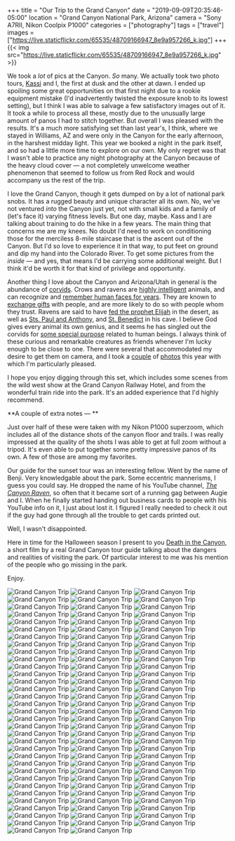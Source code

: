 +++
title = "Our Trip to the Grand Canyon"
date = "2019-09-09T20:35:46-05:00"
location = "Grand Canyon National Park, Arizona"
camera = "Sony A7RII, Nikon Coolpix P1000"
categories = ["photography"]
tags = ["travel"]
images = ["https://live.staticflickr.com/65535/48709166947_8e9a957266_k.jpg"]
+++
{{< img src="https://live.staticflickr.com/65535/48709166947_8e9a957266_k.jpg" >}}
<!--more-->

We took a *lot* of pics at the Canyon. *So* many. We actually took two photo tours, [Kassi](https://kassiblogtoo.blogspot.com/2019/08/2019-marks-family-vacation-part-ii.html) and I, the first at dusk and the other at dawn. I ended up spoiling some great opportunities on that first night due to a rookie equipment mistake (I'd inadvertently twisted the exposure knob to its lowest setting), but I think I was able to salvage a few satisfactory images out of it. It took a while to process all these, mostly due to the unusually large amount of panos I had to stitch together. But overall I was pleased with the results. It's a much more satisfying set than last year's, I think, where we stayed in Williams, AZ and were only in the Canyon for the early afternoon, in the harshest midday light. This year we booked a night in the park itself, and so had a little more time to explore on our own. My only regret was that I wasn't able to practice any night photography at the Canyon because of the heavy cloud cover — a not completely unwelcome  weather phenomenon that seemed to follow us from Red Rock and would accompany us the rest of the trip. 

I love the Grand Canyon, though it gets dumped on by a lot of national park snobs. It has a rugged beauty and unique character all its own. No, we've not ventured *into* the Canyon just yet, not with small kids and a family of (let's face it) varying fitness levels. But one day, maybe. Kass and I are talking about training to do the hike in a few years. The main thing that concerns me are my knees. No doubt I'd need to work on conditioning those for the merciless 8-mile staircase that is the ascent out of the Canyon. But I'd so love to experience it in that way, to put feet on ground and dip my hand into the Colorado River. To get some pictures from the *inside* — and yes, that means I'd be carrying some additional weight. But I think it'd be worth it for that kind of privilege and opportunity.

Another thing I love about the Canyon and Arizona/Utah in general is the abundance of [corvids](https://en.wikipedia.org/wiki/Corvidae). Crows and ravens are [highly intelligent](https://www.vice.com/en_us/article/xyw99k/the-unexpected-genius-of-corvids) animals, and can recognize and [remember human faces for years](https://www.livescience.com/23090-crows-grudges-brains.html). They are known to [exchange gifts](https://www.bbc.com/news/magazine-31604026) with people, and are more likely to do so with people whom they trust. Ravens are said to have [fed the prophet Elijah](https://i.pinimg.com/originals/4b/99/44/4b9944ca490f803c7d85cd65a5c9a67b.jpg) in the desert, as well as [Sts. Paul and Anthony](http://frjeromeosjv.files.wordpress.com/2013/01/antony-the-great-and-paul-the-hermit.jpg), and [St. Benedict](https://2.bp.blogspot.com/-GTsPCcC9imA/VZ96L9piwXI/AAAAAAAAA4s/aPvuyfLj63k/s2048/St_Benedict.jpg) in his cave. I believe God gives every animal its own genius, and it seems he has singled out the corvids for [some special purpose](https://onepeterfive.com/ravens-and-saints/) related to human beings. I always think of these curious and remarkable creatures as friends whenever I'm lucky enough to be close to one. There were several that accommodated my desire to get them on camera, and I took a [couple](https://live.staticflickr.com/65535/48708989181_16372d059b_o.jpg) of [photos](https://live.staticflickr.com/65535/48708989586_002363fcea_o.jpg) this year with which I'm particularly pleased.

I hope you enjoy digging through this set, which includes some scenes from the wild west show at the Grand Canyon Railway Hotel, and from the wonderful train ride into the park. It's an added experience that I'd highly recommend. 

**A couple of extra notes — **

Just over half of these were taken with my Nikon P1000 superzoom, which includes all of the distance shots of the canyon floor and trails. I was really impressed at the quality of the shots I was able to get at full zoom without a tripod. It's even able to put together some pretty impressive panos of its own. A few of those are among my favorites. 

Our guide for the sunset tour was an interesting fellow. Went by the name of Benji. Very knowledgable about the park.  Some eccentric mannerisms, I guess you could say. He dropped the name of his YouTube channel, [*The Canyon Raven*](https://www.youtube.com/channel/UCdS3f5Op0oyZ6D1uwPg5T4w), so often that it became sort of a running gag between Augie and I. When he finally started handing out business cards to people with his YouTube info on it, I just about lost it. I figured I really needed to check it out if the guy had gone through all the trouble to get cards printed out. 

Well, I wasn't disappointed.

Here in time for the Halloween season I present to you [Death in the Canyon](https://www.youtube.com/watch?v=ZH-M1mPwryQ), a short film by a real Grand Canyon tour guide talking about the dangers and realities of visiting the park. Of particular interest to me was his mention of the people who go missing in the park.

Enjoy.

<div id="gallery">
		<img alt="Grand Canyon Trip" src="https://live.staticflickr.com/65535/48708659493_487724c0ce.jpg"
			data-image="https://live.staticflickr.com/65535/48708659493_fe56bf4e67_k.jpg">
		<img alt="Grand Canyon Trip" src="https://live.staticflickr.com/65535/48709145422_63ddd8eb4f.jpg"
			data-image="https://live.staticflickr.com/65535/48709145422_aac0d2cfd3_k.jpg">
		<img alt="Grand Canyon Trip" src="https://live.staticflickr.com/65535/48709144587_eaf2e22739.jpg"
			data-image="https://live.staticflickr.com/65535/48709144587_660151c3eb_k.jpg">
		<img alt="Grand Canyon Trip" src="https://live.staticflickr.com/65535/48709005421_4becb79ddd.jpg"
			data-image="https://live.staticflickr.com/65535/48709005421_8e13a7cadf_k.jpg">
		<img alt="Grand Canyon Trip" src="https://live.staticflickr.com/65535/48709164797_f14e561aff.jpg"
			data-image="https://live.staticflickr.com/65535/48709164797_285475342e_k.jpg">
		<img alt="Grand Canyon Trip" src="https://live.staticflickr.com/65535/48708654393_97ec968184.jpg"
			data-image="https://live.staticflickr.com/65535/48708654393_8b56ecf678_k.jpg">
		<img alt="Grand Canyon Trip" src="https://live.staticflickr.com/65535/48708997531_2c25bcc0e7.jpg"
			data-image="https://live.staticflickr.com/65535/48708997531_64ec4721ee_k.jpg">
		<img alt="Grand Canyon Trip" src="https://live.staticflickr.com/65535/48708649188_d37da54f3d.jpg"
			data-image="https://live.staticflickr.com/65535/48708649188_2f9044b418_k.jpg">
		<img alt="Grand Canyon Trip" src="https://live.staticflickr.com/65535/48709166947_842bd7e805.jpg"
			data-image="https://live.staticflickr.com/65535/48709166947_8e9a957266_k.jpg">
		<img alt="Grand Canyon Trip" src="https://live.staticflickr.com/65535/48708667133_b8cbc6009e.jpg"
			data-image="https://live.staticflickr.com/65535/48708667133_412ace7c00_k.jpg">
		<img alt="Grand Canyon Trip" src="https://live.staticflickr.com/65535/48709146522_a74c8373d2.jpg"
			data-image="https://live.staticflickr.com/65535/48709146522_d45225f2c7_k.jpg">
		<img alt="Grand Canyon Trip" src="https://live.staticflickr.com/65535/48708658803_4731e27c80.jpg"
			data-image="https://live.staticflickr.com/65535/48708658803_ae29b1ce46_k.jpg">
		<img alt="Grand Canyon Trip" src="https://live.staticflickr.com/65535/48709144122_92f9c50d25.jpg"
			data-image="https://live.staticflickr.com/65535/48709144122_c784935dce_k.jpg">
		<img alt="Grand Canyon Trip" src="https://live.staticflickr.com/65535/48708668173_cca0ac307b.jpg"
			data-image="https://live.staticflickr.com/65535/48708668173_73a3e17c53_k.jpg">
		<img alt="Grand Canyon Trip" src="https://live.staticflickr.com/65535/48709155982_5d64321b5a.jpg"
			data-image="https://live.staticflickr.com/65535/48709155982_39a1ef1d51_k.jpg">
		<img alt="Grand Canyon Trip" src="https://live.staticflickr.com/65535/48708998516_aa8ba200cc.jpg"
			data-image="https://live.staticflickr.com/65535/48708998516_255b4f1194_k.jpg">
		<img alt="Grand Canyon Trip" src="https://live.staticflickr.com/65535/48708992991_af656e2ab3.jpg"
			data-image="https://live.staticflickr.com/65535/48708992991_24a557421d_k.jpg">
		<img alt="Grand Canyon Trip" src="https://live.staticflickr.com/65535/48708653633_ed2e47fea3.jpg"
			data-image="https://live.staticflickr.com/65535/48708653633_469370bda9_k.jpg">
		<img alt="Grand Canyon Trip" src="https://live.staticflickr.com/65535/48709150187_dfa51092d7.jpg"
			data-image="https://live.staticflickr.com/65535/48709150187_a17ca677a1_k.jpg">
		<img alt="Grand Canyon Trip" src="https://live.staticflickr.com/65535/48709158577_8fdc3f2b52.jpg"
			data-image="https://live.staticflickr.com/65535/48709158577_23f280018c_k.jpg">
		<img alt="Grand Canyon Trip" src="https://live.staticflickr.com/65535/48709006971_a485bcf6cb.jpg"
			data-image="https://live.staticflickr.com/65535/48709006971_6b74a4403f_k.jpg">
		<img alt="Grand Canyon Trip" src="https://live.staticflickr.com/65535/48708657788_0549184aed.jpg"
			data-image="https://live.staticflickr.com/65535/48708657788_296fbeff6d_k.jpg">
		<img alt="Grand Canyon Trip" src="https://live.staticflickr.com/65535/48708656453_a4077e83fb.jpg"
			data-image="https://live.staticflickr.com/65535/48708656453_75913b34b5_k.jpg">
		<img alt="Grand Canyon Trip" src="https://live.staticflickr.com/65535/48709004671_ab83faa8d7.jpg"
			data-image="https://live.staticflickr.com/65535/48709004671_3b4d5e3687_k.jpg">
		<img alt="Grand Canyon Trip" src="https://live.staticflickr.com/65535/48709004931_2a7346acfd.jpg"
			data-image="https://live.staticflickr.com/65535/48709004931_ff0c470daf_k.jpg">
		<img alt="Grand Canyon Trip" src="https://live.staticflickr.com/65535/48709151572_6da4098d95.jpg"
			data-image="https://live.staticflickr.com/65535/48709151572_17f22f31aa_k.jpg">
		<img alt="Grand Canyon Trip" src="https://live.staticflickr.com/65535/48708660393_184a565e8b.jpg"
			data-image="https://live.staticflickr.com/65535/48708660393_0cf5e0a36d_k.jpg">
		<img alt="Grand Canyon Trip" src="https://live.staticflickr.com/65535/48708650903_25e57756d6.jpg"
			data-image="https://live.staticflickr.com/65535/48708650903_8a9265c848_k.jpg">
		<img alt="Grand Canyon Trip" src="https://live.staticflickr.com/65535/48709160137_0636a6b89f.jpg"
			data-image="https://live.staticflickr.com/65535/48709160137_ba0299039c_k.jpg">
		<img alt="Grand Canyon Trip" src="https://live.staticflickr.com/65535/48708999336_397fcc43c5.jpg"
			data-image="https://live.staticflickr.com/65535/48708999336_ae0faa50fd_k.jpg">
		<img alt="Grand Canyon Trip" src="https://live.staticflickr.com/65535/48708982651_0ae2b99261.jpg"
			data-image="https://live.staticflickr.com/65535/48708982651_5e640ca999_k.jpg">
		<img alt="Grand Canyon Trip" src="https://live.staticflickr.com/65535/48708655823_b72cd497a0.jpg"
			data-image="https://live.staticflickr.com/65535/48708655823_6dad1bd702_k.jpg">
		<img alt="Grand Canyon Trip" src="https://live.staticflickr.com/65535/48708645778_17a1f4b827.jpg"
			data-image="https://live.staticflickr.com/65535/48708645778_6c7dd54094_k.jpg">
		<img alt="Grand Canyon Trip" src="https://live.staticflickr.com/65535/48708983921_813259c1ea.jpg"
			data-image="https://live.staticflickr.com/65535/48708983921_ea572bc482_k.jpg">
		<img alt="Grand Canyon Trip" src="https://live.staticflickr.com/65535/48708985636_68bc894321.jpg"
			data-image="https://live.staticflickr.com/65535/48708985636_aac1dae6b9_k.jpg">
		<img alt="Grand Canyon Trip" src="https://live.staticflickr.com/65535/48708982441_53575cdb1c.jpg"
			data-image="https://live.staticflickr.com/65535/48708982441_f6a791c6c5_k.jpg">
		<img alt="Grand Canyon Trip" src="https://live.staticflickr.com/65535/48708667998_3d7cefc331.jpg"
			data-image="https://live.staticflickr.com/65535/48708667998_c287d28d4f_k.jpg">
		<img alt="Grand Canyon Trip" src="https://live.staticflickr.com/65535/48709003611_25801cb235.jpg"
			data-image="https://live.staticflickr.com/65535/48709003611_a692774990_k.jpg">
		<img alt="Grand Canyon Trip" src="https://live.staticflickr.com/65535/48709151177_ea5ef21156.jpg"
			data-image="https://live.staticflickr.com/65535/48709151177_612ea1746b_k.jpg">
		<img alt="Grand Canyon Trip" src="https://live.staticflickr.com/65535/48708655703_70ee225e61.jpg"
			data-image="https://live.staticflickr.com/65535/48708655703_1bd2caafd7_k.jpg">
		<img alt="Grand Canyon Trip" src="https://live.staticflickr.com/65535/48709161657_bc067956b7.jpg"
			data-image="https://live.staticflickr.com/65535/48709161657_ed102c5fde_k.jpg">
		<img alt="Grand Canyon Trip" src="https://live.staticflickr.com/65535/48709157362_c0318d57cf.jpg"
			data-image="https://live.staticflickr.com/65535/48709157362_43b3e9540e_k.jpg">
		<img alt="Grand Canyon Trip" src="https://live.staticflickr.com/65535/48708995196_0a9470821b.jpg"
			data-image="https://live.staticflickr.com/65535/48708995196_40bc83981c_k.jpg">
		<img alt="Grand Canyon Trip" src="https://live.staticflickr.com/65535/48709150487_a227c69f68.jpg"
			data-image="https://live.staticflickr.com/65535/48709150487_4b2ed07649_k.jpg">
		<img alt="Grand Canyon Trip" src="https://live.staticflickr.com/65535/48709147732_c8061431a5.jpg"
			data-image="https://live.staticflickr.com/65535/48709147732_cf4332c755_k.jpg">
		<img alt="Grand Canyon Trip" src="https://live.staticflickr.com/65535/48708648318_ff7a8c2925.jpg"
			data-image="https://live.staticflickr.com/65535/48708648318_18e0a52733_k.jpg">
		<img alt="Grand Canyon Trip" src="https://live.staticflickr.com/65535/48708646218_6de5614f39.jpg"
			data-image="https://live.staticflickr.com/65535/48708646218_c0d2a1b8f0_k.jpg">
		<img alt="Grand Canyon Trip" src="https://live.staticflickr.com/65535/48709152667_ff1efbbeb3.jpg"
			data-image="https://live.staticflickr.com/65535/48709152667_e8eeca1640_k.jpg">
		<img alt="Grand Canyon Trip" src="https://live.staticflickr.com/65535/48709001031_8af2f12acb.jpg"
			data-image="https://live.staticflickr.com/65535/48709001031_647af67878_k.jpg">
		<img alt="Grand Canyon Trip" src="https://live.staticflickr.com/65535/48708988221_c2bd12a63f.jpg"
			data-image="https://live.staticflickr.com/65535/48708988221_73e84d6c5f_k.jpg">
		<img alt="Grand Canyon Trip" src="https://live.staticflickr.com/65535/48709147462_1152f9e540.jpg"
			data-image="https://live.staticflickr.com/65535/48709147462_940a4e8a9f_k.jpg">
		<img alt="Grand Canyon Trip" src="https://live.staticflickr.com/65535/48708666143_1546ed82b7.jpg"
			data-image="https://live.staticflickr.com/65535/48708666143_512a0edccd_k.jpg">
		<img alt="Grand Canyon Trip" src="https://live.staticflickr.com/65535/48709161872_d18b538661.jpg"
			data-image="https://live.staticflickr.com/65535/48709161872_6cd2ee9032_k.jpg">
		<img alt="Grand Canyon Trip" src="https://live.staticflickr.com/65535/48708666673_cc25db00d1.jpg"
			data-image="https://live.staticflickr.com/65535/48708666673_7b77ca0582_k.jpg">
		<img alt="Grand Canyon Trip" src="https://live.staticflickr.com/65535/48708645178_7466b82464.jpg"
			data-image="https://live.staticflickr.com/65535/48708645178_f4ae3b3430_k.jpg">
		<img alt="Grand Canyon Trip" src="https://live.staticflickr.com/65535/48709147057_da0449f230.jpg"
			data-image="https://live.staticflickr.com/65535/48709147057_753c0fbeab_k.jpg">
		<img alt="Grand Canyon Trip" src="https://live.staticflickr.com/65535/48708658218_33bba6db3f.jpg"
			data-image="https://live.staticflickr.com/65535/48708658218_f0ca314539_k.jpg">
		<img alt="Grand Canyon Trip" src="https://live.staticflickr.com/65535/48709161987_b4c5ddf298.jpg"
			data-image="https://live.staticflickr.com/65535/48709161987_20f837b2bd_k.jpg">
		<img alt="Grand Canyon Trip" src="https://live.staticflickr.com/65535/48708653443_a4c5c0c61a.jpg"
			data-image="https://live.staticflickr.com/65535/48708653443_26996f3c88_k.jpg">
		<img alt="Grand Canyon Trip" src="https://live.staticflickr.com/65535/48709005906_8b09a5e62a.jpg"
			data-image="https://live.staticflickr.com/65535/48709005906_b55d7f3e66_k.jpg">
		<img alt="Grand Canyon Trip" src="https://live.staticflickr.com/65535/48708642683_a379a5203c.jpg"
			data-image="https://live.staticflickr.com/65535/48708642683_cfb6a70146_k.jpg">
		<img alt="Grand Canyon Trip" src="https://live.staticflickr.com/65535/48708983426_9989859d5f.jpg"
			data-image="https://live.staticflickr.com/65535/48708983426_037fac8d1e_k.jpg">
		<img alt="Grand Canyon Trip" src="https://live.staticflickr.com/65535/48709162787_bc4e6a7089.jpg"
			data-image="https://live.staticflickr.com/65535/48709162787_297fb289b8_k.jpg">
		<img alt="Grand Canyon Trip" src="https://live.staticflickr.com/65535/48709166402_d340e26d51.jpg"
			data-image="https://live.staticflickr.com/65535/48709166402_b148314f35_k.jpg">
		<img alt="Grand Canyon Trip" src="https://live.staticflickr.com/65535/48709002886_68167e6b83.jpg"
			data-image="https://live.staticflickr.com/65535/48709002886_51fc73ae45_k.jpg">
		<img alt="Grand Canyon Trip" src="https://live.staticflickr.com/65535/48708667748_dca6f1672c.jpg"
			data-image="https://live.staticflickr.com/65535/48708667748_958cc9b069_k.jpg">
		<img alt="Grand Canyon Trip" src="https://live.staticflickr.com/65535/48709000936_acbe1211c4.jpg"
			data-image="https://live.staticflickr.com/65535/48709000936_bc5166e1bd_k.jpg">
		<img alt="Grand Canyon Trip" src="https://live.staticflickr.com/65535/48709163637_1c8a93bd11.jpg"
			data-image="https://live.staticflickr.com/65535/48709163637_72479283fd_k.jpg">
		<img alt="Grand Canyon Trip" src="https://live.staticflickr.com/65535/48709146252_ed3b558203.jpg"
			data-image="https://live.staticflickr.com/65535/48709146252_b2a056e2e6_k.jpg">
		<img alt="Grand Canyon Trip" src="https://live.staticflickr.com/65535/48709000141_0eb9134d5e.jpg"
			data-image="https://live.staticflickr.com/65535/48709000141_e1524ca5ee_k.jpg">
		<img alt="Grand Canyon Trip" src="https://live.staticflickr.com/65535/48708655093_a6d994bb05.jpg"
			data-image="https://live.staticflickr.com/65535/48708655093_2730cfd6bd_k.jpg">
		<img alt="Grand Canyon Trip" src="https://live.staticflickr.com/65535/48708989181_2033711acd.jpg"
			data-image="https://live.staticflickr.com/65535/48708989181_0711a8d1a0_k.jpg">
		<img alt="Grand Canyon Trip" src="https://live.staticflickr.com/65535/48708989586_cc37f67fed.jpg"
			data-image="https://live.staticflickr.com/65535/48708989586_55a55e6acb_k.jpg">
		<img alt="Grand Canyon Trip" src="https://live.staticflickr.com/65535/48709161482_57384d868d.jpg"
			data-image="https://live.staticflickr.com/65535/48709161482_601cfe913b_k.jpg">
		<img alt="Grand Canyon Trip" src="https://live.staticflickr.com/65535/48708664758_4f3a47fa33.jpg"
			data-image="https://live.staticflickr.com/65535/48708664758_6f9fa22920_k.jpg">
		<img alt="Grand Canyon Trip" src="https://live.staticflickr.com/65535/48708991806_97f38b3306.jpg"
			data-image="https://live.staticflickr.com/65535/48708991806_a3e3f1556d_k.jpg">
		<img alt="Grand Canyon Trip" src="https://live.staticflickr.com/65535/48709145282_9f710413a0.jpg"
			data-image="https://live.staticflickr.com/65535/48709145282_4afac09417_k.jpg">
		<img alt="Grand Canyon Trip" src="https://live.staticflickr.com/65535/48709146877_59344a1ee5.jpg"
			data-image="https://live.staticflickr.com/65535/48709146877_af6c116b65_k.jpg">
		<img alt="Grand Canyon Trip" src="https://live.staticflickr.com/65535/48709143207_1fea1220c7.jpg"
			data-image="https://live.staticflickr.com/65535/48709143207_f30dd95f31_k.jpg">
		<img alt="Grand Canyon Trip" src="https://live.staticflickr.com/65535/48709162497_f248901d3f.jpg"
			data-image="https://live.staticflickr.com/65535/48709162497_ab4fb33554_k.jpg">
		<img alt="Grand Canyon Trip" src="https://live.staticflickr.com/65535/48709163697_69dd1954d5.jpg"
			data-image="https://live.staticflickr.com/65535/48709163697_025f4b55cc_k.jpg">
		<img alt="Grand Canyon Trip" src="https://live.staticflickr.com/65535/48708653013_36a1842125.jpg"
			data-image="https://live.staticflickr.com/65535/48708653013_bb14bdd550_k.jpg">
		<img alt="Grand Canyon Trip" src="https://live.staticflickr.com/65535/48708661018_715e33f5c4.jpg"
			data-image="https://live.staticflickr.com/65535/48708661018_16f9c54557_k.jpg">
		<img alt="Grand Canyon Trip" src="https://live.staticflickr.com/65535/48708657618_8f2d4d6de5.jpg"
			data-image="https://live.staticflickr.com/65535/48708657618_955493e198_k.jpg">
		<img alt="Grand Canyon Trip" src="https://live.staticflickr.com/65535/48708984581_6781795cb1.jpg"
			data-image="https://live.staticflickr.com/65535/48708984581_267cd0e925_k.jpg">
		<img alt="Grand Canyon Trip" src="https://live.staticflickr.com/65535/48708994736_38bc40c8ba.jpg"
			data-image="https://live.staticflickr.com/65535/48708994736_7fe2b51fba_k.jpg">
		<img alt="Grand Canyon Trip" src="https://live.staticflickr.com/65535/48709156612_a50fc848f1.jpg"
			data-image="https://live.staticflickr.com/65535/48709156612_369f2a3f7a_k.jpg">
		<img alt="Grand Canyon Trip" src="https://live.staticflickr.com/65535/48708987081_2688bca278.jpg"
			data-image="https://live.staticflickr.com/65535/48708987081_d8f2ed8ec5_k.jpg">
		<img alt="Grand Canyon Trip" src="https://live.staticflickr.com/65535/48708654678_272e0bf919.jpg"
			data-image="https://live.staticflickr.com/65535/48708654678_25ecb1c6e4_k.jpg">
		<img alt="Grand Canyon Trip" src="https://live.staticflickr.com/65535/48709159542_4b075ca7ab.jpg"
			data-image="https://live.staticflickr.com/65535/48709159542_b66707f507_k.jpg">
		<img alt="Grand Canyon Trip" src="https://live.staticflickr.com/65535/48709000706_d2df01e80c.jpg"
			data-image="https://live.staticflickr.com/65535/48709000706_08627bcd91_k.jpg">
		<img alt="Grand Canyon Trip" src="https://live.staticflickr.com/65535/48708648893_66b1f461bc.jpg"
			data-image="https://live.staticflickr.com/65535/48708648893_be888748f7_k.jpg">
		<img alt="Grand Canyon Trip" src="https://live.staticflickr.com/65535/48708650673_42ccc4c2a2.jpg"
			data-image="https://live.staticflickr.com/65535/48708650673_1c28c430a0_k.jpg">
		<img alt="Grand Canyon Trip" src="https://live.staticflickr.com/65535/48709000321_7fd53a46d5.jpg"
			data-image="https://live.staticflickr.com/65535/48709000321_c236a2bd9c_k.jpg">
		<img alt="Grand Canyon Trip" src="https://live.staticflickr.com/65535/48708643753_5801c4680b.jpg"
			data-image="https://live.staticflickr.com/65535/48708643753_f72e79ca0d_k.jpg">
		<img alt="Grand Canyon Trip" src="https://live.staticflickr.com/65535/48708654123_f0c8fac956.jpg"
			data-image="https://live.staticflickr.com/65535/48708654123_bc7c8db43a_k.jpg">
		<img alt="Grand Canyon Trip" src="https://live.staticflickr.com/65535/48708657008_ae1ce368ee.jpg"
			data-image="https://live.staticflickr.com/65535/48708657008_c2ff9f55b7_k.jpg">
		<img alt="Grand Canyon Trip" src="https://live.staticflickr.com/65535/48708659288_cef464f6a2.jpg"
			data-image="https://live.staticflickr.com/65535/48708659288_028b15310f_k.jpg">
</div>
